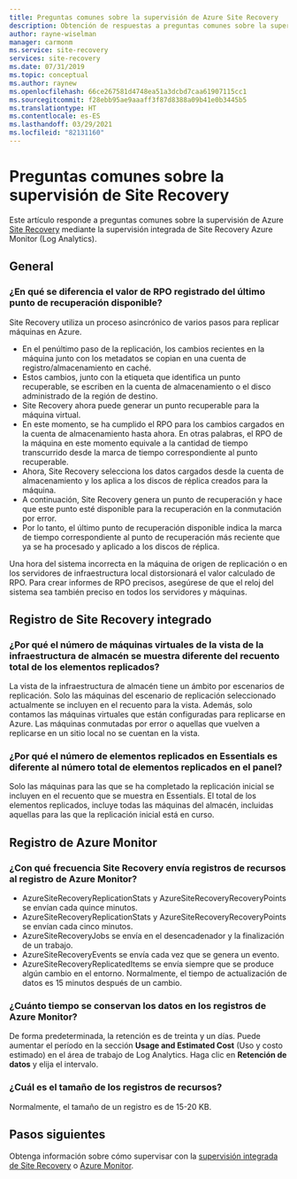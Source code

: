 ```yaml
---
title: Preguntas comunes sobre la supervisión de Azure Site Recovery
description: Obtención de respuestas a preguntas comunes sobre la supervisión de Azure Site Recovery mediante la supervisión integrada y Azure Monitor (Log Analytics)
author: rayne-wiselman
manager: carmonm
ms.service: site-recovery
services: site-recovery
ms.date: 07/31/2019
ms.topic: conceptual
ms.author: raynew
ms.openlocfilehash: 66ce267581d4748ea51a3dcbd7caa61907115cc1
ms.sourcegitcommit: f28ebb95ae9aaaff3f87d8388a09b41e0b3445b5
ms.translationtype: HT
ms.contentlocale: es-ES
ms.lasthandoff: 03/29/2021
ms.locfileid: "82131160"
---
```

# <a name="common-questions-about-site-recovery-monitoring"></a>Preguntas comunes sobre la supervisión de Site Recovery

Este artículo responde a preguntas comunes sobre la supervisión de Azure [Site Recovery](site-recovery-overview.md) mediante la supervisión integrada de Site Recovery Azure Monitor (Log Analytics).

## <a name="general"></a>General

### <a name="how-is-the-rpo-value-logged-different-from-the-latest-available-recovery-point"></a>¿En qué se diferencia el valor de RPO registrado del último punto de recuperación disponible?

Site Recovery utiliza un proceso asincrónico de varios pasos para replicar máquinas en Azure.

- En el penúltimo paso de la replicación, los cambios recientes en la máquina junto con los metadatos se copian en una cuenta de registro/almacenamiento en caché.
- Estos cambios, junto con la etiqueta que identifica un punto recuperable, se escriben en la cuenta de almacenamiento o el disco administrado de la región de destino.
- Site Recovery ahora puede generar un punto recuperable para la máquina virtual.
- En este momento, se ha cumplido el RPO para los cambios cargados en la cuenta de almacenamiento hasta ahora. En otras palabras, el RPO de la máquina en este momento equivale a la cantidad de tiempo transcurrido desde la marca de tiempo correspondiente al punto recuperable.
- Ahora, Site Recovery selecciona los datos cargados desde la cuenta de almacenamiento y los aplica a los discos de réplica creados para la máquina.
- A continuación, Site Recovery genera un punto de recuperación y hace que este punto esté disponible para la recuperación en la conmutación por error.
- Por lo tanto, el último punto de recuperación disponible indica la marca de tiempo correspondiente al punto de recuperación más reciente que ya se ha procesado y aplicado a los discos de réplica.


Una hora del sistema incorrecta en la máquina de origen de replicación o en los servidores de infraestructura local distorsionará el valor calculado de RPO. Para crear informes de RPO precisos, asegúrese de que el reloj del sistema sea también preciso en todos los servidores y máquinas.



## <a name="inbuilt-site-recovery-logging"></a>Registro de Site Recovery integrado


### <a name="why-is-the-vm-count-in-the-vault-infrastructure-view-different-from-the-total-count-shown-in-replicated-items"></a>¿Por qué el número de máquinas virtuales de la vista de la infraestructura de almacén se muestra diferente del recuento total de los elementos replicados?

La vista de la infraestructura de almacén tiene un ámbito por escenarios de replicación. Solo las máquinas del escenario de replicación seleccionado actualmente se incluyen en el recuento para la vista. Además, solo contamos las máquinas virtuales que están configuradas para replicarse en Azure. Las máquinas conmutadas por error o aquellas que vuelven a replicarse en un sitio local no se cuentan en la vista.

### <a name="why-is-the-count-of-replicated-items-in-essentials-different-from-the-total-count-of-replicated-items-on-the-dashboard"></a>¿Por qué el número de elementos replicados en Essentials es diferente al número total de elementos replicados en el panel?

Solo las máquinas para las que se ha completado la replicación inicial se incluyen en el recuento que se muestra en Essentials. El total de los elementos replicados, incluye todas las máquinas del almacén, incluidas aquellas para las que la replicación inicial está en curso.

## <a name="azure-monitor-logging"></a>Registro de Azure Monitor


### <a name="how-often-does-site-recovery-send-resource-logs-to-azure-monitor-log"></a>¿Con qué frecuencia Site Recovery envía registros de recursos al registro de Azure Monitor? 

- AzureSiteRecoveryReplicationStats y AzureSiteRecoveryRecoveryPoints se envían cada quince minutos.  
- AzureSiteRecoveryReplicationStats y AzureSiteRecoveryRecoveryPoints se envían cada cinco minutos. 
- AzureSiteRecoveryJobs se envía en el desencadenador y la finalización de un trabajo.
- AzureSiteRecoveryEvents se envía cada vez que se genera un evento. 
- AzureSiteRecoveryReplicatedItems se envía siempre que se produce algún cambio en el entorno. Normalmente, el tiempo de actualización de datos es 15 minutos después de un cambio. 

### <a name="how-long-is-data-kept-in-azure-monitor-logs"></a>¿Cuánto tiempo se conservan los datos en los registros de Azure Monitor? 

De forma predeterminada, la retención es de treinta y un días. Puede aumentar el período en la sección **Usage and Estimated Cost** (Uso y costo estimado)
 en el área de trabajo de Log Analytics. Haga clic en **Retención de datos** y elija el intervalo.

### <a name="whats-the-size-of-the-resource-logs"></a>¿Cuál es el tamaño de los registros de recursos? 

Normalmente, el tamaño de un registro es de 15-20 KB. 


## <a name="next-steps"></a>Pasos siguientes

Obtenga información sobre cómo supervisar con la [supervisión integrada de Site Recovery](site-recovery-monitor-and-troubleshoot.md) o [Azure Monitor](monitor-log-analytics.md).


